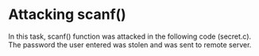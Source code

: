 # Attacking scanf() 
In this task, scanf() function was attacked in the following code (secret.c). The password the user entered was stolen and was sent to remote server.


